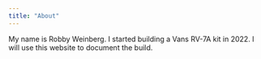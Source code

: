 ```yaml
---
title: "About"
---
```


My name is Robby Weinberg. I started building a Vans RV-7A kit in 2022. I will use this website to document the build.
